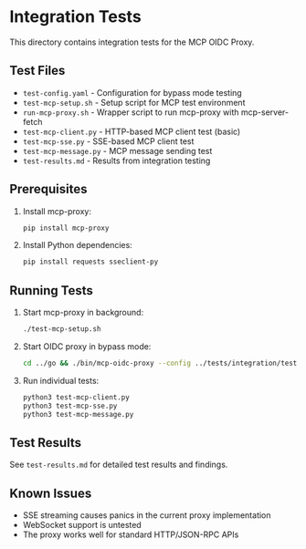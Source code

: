 # Integration Tests

This directory contains integration tests for the MCP OIDC Proxy.

## Test Files

- `test-config.yaml` - Configuration for bypass mode testing
- `test-mcp-setup.sh` - Setup script for MCP test environment
- `run-mcp-proxy.sh` - Wrapper script to run mcp-proxy with mcp-server-fetch
- `test-mcp-client.py` - HTTP-based MCP client test (basic)
- `test-mcp-sse.py` - SSE-based MCP client test
- `test-mcp-message.py` - MCP message sending test
- `test-results.md` - Results from integration testing

## Prerequisites

1. Install mcp-proxy:
   ```bash
   pip install mcp-proxy
   ```

2. Install Python dependencies:
   ```bash
   pip install requests sseclient-py
   ```

## Running Tests

1. Start mcp-proxy in background:
   ```bash
   ./test-mcp-setup.sh
   ```

2. Start OIDC proxy in bypass mode:
   ```bash
   cd ../go && ./bin/mcp-oidc-proxy --config ../tests/integration/test-config.yaml
   ```

3. Run individual tests:
   ```bash
   python3 test-mcp-client.py
   python3 test-mcp-sse.py
   python3 test-mcp-message.py
   ```

## Test Results

See `test-results.md` for detailed test results and findings.

## Known Issues

- SSE streaming causes panics in the current proxy implementation
- WebSocket support is untested
- The proxy works well for standard HTTP/JSON-RPC APIs